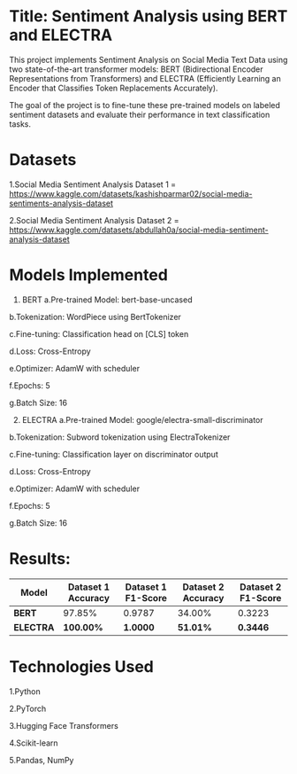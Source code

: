 # Title: Sentiment Analysis using BERT and ELECTRA


This project implements Sentiment Analysis on Social Media Text Data using two state-of-the-art transformer models: BERT (Bidirectional Encoder Representations from Transformers) and ELECTRA (Efficiently Learning an Encoder that Classifies Token Replacements Accurately).

The goal of the project is to fine-tune these pre-trained models on labeled sentiment datasets and evaluate their performance in text classification tasks.

# Datasets
1.Social Media Sentiment Analysis Dataset 1 = https://www.kaggle.com/datasets/kashishparmar02/social-media-sentiments-analysis-dataset


2.Social Media Sentiment Analysis Dataset 2 = https://www.kaggle.com/datasets/abdullah0a/social-media-sentiment-analysis-dataset

# Models Implemented
1. BERT
a.Pre-trained Model: bert-base-uncased

b.Tokenization: WordPiece using BertTokenizer

c.Fine-tuning: Classification head on [CLS] token

d.Loss: Cross-Entropy

e.Optimizer: AdamW with scheduler

f.Epochs: 5

g.Batch Size: 16

2. ELECTRA
a.Pre-trained Model: google/electra-small-discriminator

b.Tokenization: Subword tokenization using ElectraTokenizer

c.Fine-tuning: Classification layer on discriminator output

d.Loss: Cross-Entropy

e.Optimizer: AdamW with scheduler

f.Epochs: 5

g.Batch Size: 16

# Results:
| Model       | Dataset 1 Accuracy | Dataset 1 F1-Score | Dataset 2 Accuracy | Dataset 2 F1-Score |
| ----------- | ------------------ | ------------------ | ------------------ | ------------------ |
| **BERT**    | 97.85%             | 0.9787             | 34.00%             | 0.3223             |
| **ELECTRA** | **100.00%**        | **1.0000**         | **51.01%**         | **0.3446**         |

# Technologies Used
1.Python

2.PyTorch

3.Hugging Face Transformers

4.Scikit-learn

5.Pandas, NumPy
